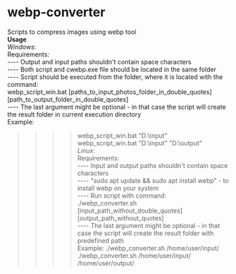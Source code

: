 # webp-converter
Scripts to compress images using webp tool <br />
**Usage** <br />
*Windows*: <br />
Requirements: <br />
---- Output and input paths shouldn't contain space characters <br />
---- Both script and cwebp.exe file should be located in the same folder <br />
---- Script should be executed from the folder, where it is located with the command: <br />
					webp_script_win.bat [paths_to_input_photos_folder_in_double_quotes] [path_to_output_folder_in_double_quotes] <br />
---- The last argument might be optional - in that case the script will create the result folder in current execution directory <br />
Example: <br />
 >>>> webp_script_win.bat "D:\input"  <br />
 >>>> webp_script_win.bat "D:\input" "D:\output" <br />
*Linux*: <br />
Requirements: <br />
---- Input and output paths shouldn't contain space characters <br />
---- "sudo apt update && sudo apt install webp" - to install webp on your system <br />
---- Run script with command: <br />
				./webp_converter.sh [input_path_without_double_quotes] [output_path_without_quotes] <br />
---- The last argument might be optional - in that case the script will create the result folder with predefined path <br />
Example:
>>>> ./webp_converter.sh /home/user/input/ <br />
>>>> ./webp_converter.sh /home/user/input/ /home/user/output/ <br />

